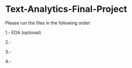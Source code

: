 # Text-Analytics-Final-Project

Please run the files in the following order:  

1.- EDA (optional)  

2.-  

3.-  

4.-
